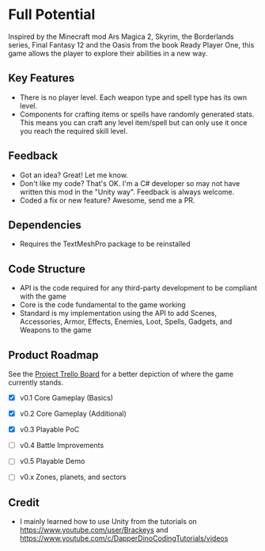 # Full Potential
Inspired by the Minecraft mod Ars Magica 2, Skyrim, the Borderlands series, Final Fantasy 12 and the Oasis from the book Ready Player One, this game allows the player to explore their abilities in a new way.


## Key Features
- There is no player level. Each weapon type and spell type has its own level.
- Components for crafting items or spells have randomly generated stats. This means you can craft any level item/spell but can only use it once you reach the required skill level.


## Feedback
- Got an idea? Great! Let me know.
- Don't like my code? That's OK. I'm a C# developer so may not have written this mod in the "Unity way". Feedback is always welcome.
- Coded a fix or new feature? Awesome, send me a PR.


## Dependencies
- Requires the TextMeshPro package to be reinstalled


## Code Structure
- API is the code required for any third-party development to be compliant with the game 
- Core is the code fundamental to the game working 
- Standard is my implementation using the API to add Scenes, Accessories, Armor, Effects, Enemies, Loot, Spells, Gadgets, and Weapons to the game 


## Product Roadmap

See the [Project Trello Board](https://trello.com/b/biH6NdE0/oasis "Go to Trello") for a better depiction of where the game currently stands.

- [x] v0.1 Core Gameplay (Basics)
- [x] v0.2 Core Gameplay (Additional)
- [x] v0.3 Playable PoC
- [ ] v0.4 Battle Improvements
- [ ] v0.5 Playable Demo
- [ ] v0.x Zones, planets, and sectors


## Credit
- I mainly learned how to use Unity from the tutorials on https://www.youtube.com/user/Brackeys and https://www.youtube.com/c/DapperDinoCodingTutorials/videos